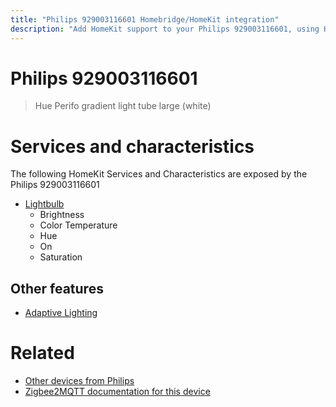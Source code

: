 ```yaml
---
title: "Philips 929003116601 Homebridge/HomeKit integration"
description: "Add HomeKit support to your Philips 929003116601, using Homebridge, Zigbee2MQTT and homebridge-z2m."
---
```

<!---
This file has been GENERATED using src/docgen/docgen.ts
DO NOT EDIT THIS FILE MANUALLY!
-->
# Philips 929003116601
> Hue Perifo gradient light tube large (white)


# Services and characteristics
The following HomeKit Services and Characteristics are exposed by
the Philips 929003116601

* [Lightbulb](../../light.md)
  * Brightness
  * Color Temperature
  * Hue
  * On
  * Saturation

## Other features
* [Adaptive Lighting](../../light.md)

# Related
* [Other devices from Philips](../index.md#philips)
* [Zigbee2MQTT documentation for this device](https://www.zigbee2mqtt.io/devices/929003116601.html)